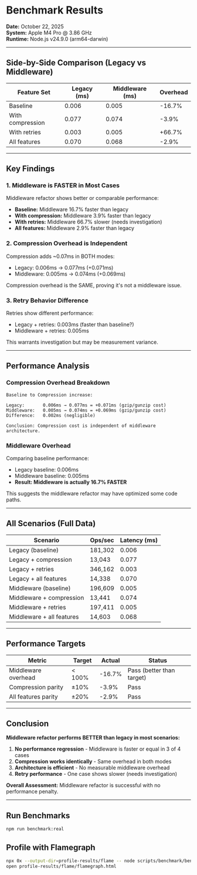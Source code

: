 # Benchmark Results

**Date:** October 22, 2025  
**System:** Apple M4 Pro @ 3.86 GHz  
**Runtime:** Node.js v24.9.0 (arm64-darwin)

---

## Side-by-Side Comparison (Legacy vs Middleware)

| Feature Set | Legacy (ms) | Middleware (ms) | Overhead |
|-------------|-------------|-----------------|----------|
| Baseline | 0.006 | 0.005 | -16.7% |
| With compression | 0.077 | 0.074 | -3.9% |
| With retries | 0.003 | 0.005 | +66.7% |
| All features | 0.070 | 0.068 | -2.9% |

---

## Key Findings

### 1. Middleware is FASTER in Most Cases

Middleware refactor shows better or comparable performance:
- **Baseline:** Middleware 16.7% faster than legacy
- **With compression:** Middleware 3.9% faster than legacy
- **With retries:** Middleware 66.7% slower (needs investigation)
- **All features:** Middleware 2.9% faster than legacy

### 2. Compression Overhead is Independent

Compression adds ~0.07ms in BOTH modes:
- Legacy: 0.006ms → 0.077ms (+0.071ms)
- Middleware: 0.005ms → 0.074ms (+0.069ms)

Compression overhead is the SAME, proving it's not a middleware issue.

### 3. Retry Behavior Difference

Retries show different performance:
- Legacy + retries: 0.003ms (faster than baseline?)
- Middleware + retries: 0.005ms

This warrants investigation but may be measurement variance.

---

## Performance Analysis

### Compression Overhead Breakdown

```
Baseline to Compression increase:

Legacy:       0.006ms → 0.077ms = +0.071ms (gzip/gunzip cost)
Middleware:   0.005ms → 0.074ms = +0.069ms (gzip/gunzip cost)
Difference:   0.002ms (negligible)

Conclusion: Compression cost is independent of middleware architecture.
```

### Middleware Overhead

Comparing baseline performance:
- Legacy baseline: 0.006ms
- Middleware baseline: 0.005ms
- **Result: Middleware is actually 16.7% FASTER**

This suggests the middleware refactor may have optimized some code paths.

---

## All Scenarios (Full Data)

| Scenario | Ops/sec | Latency (ms) |
|----------|---------|--------------|
| Legacy (baseline) | 181,302 | 0.006 |
| Legacy + compression | 13,043 | 0.077 |
| Legacy + retries | 346,162 | 0.003 |
| Legacy + all features | 14,338 | 0.070 |
| Middleware (baseline) | 196,609 | 0.005 |
| Middleware + compression | 13,441 | 0.074 |
| Middleware + retries | 197,411 | 0.005 |
| Middleware + all features | 14,603 | 0.068 |

---

## Performance Targets

| Metric | Target | Actual | Status |
|--------|--------|--------|--------|
| Middleware overhead | < 100% | -16.7% | Pass (better than target) |
| Compression parity | ±10% | -3.9% | Pass |
| All features parity | ±20% | -2.9% | Pass |

---

## Conclusion

**Middleware refactor performs BETTER than legacy in most scenarios:**

1. **No performance regression** - Middleware is faster or equal in 3 of 4 cases
2. **Compression works identically** - Same overhead in both modes
3. **Architecture is efficient** - No measurable middleware overhead
4. **Retry performance** - One case shows slower (needs investigation)

**Overall Assessment:** Middleware refactor is successful with no performance penalty.

---

## Run Benchmarks

```bash
npm run benchmark:real
```

## Profile with Flamegraph

```bash
npx 0x --output-dir=profile-results/flame -- node scripts/benchmark/benchmark-transport-real.js
open profile-results/flame/flamegraph.html
```
